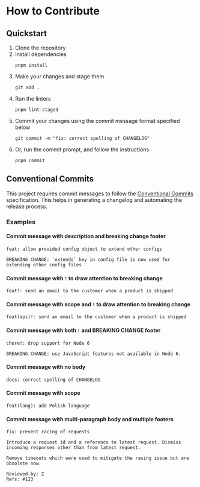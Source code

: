 # How to Contribute

## Quickstart

1. Clone the repository
2. Install dependencies
   ```shell
   pnpm install
   ```
3. Make your changes and stage them
   ```shell
   git add .
   ```
4. Run the linters
   ```shell
   pnpm lint-staged
   ```
5. Commit your changes using the commit message format specified below
   ```shell
   git commit -m "fix: correct spelling of CHANGELOG"
   ```
6. Or, run the commit prompt, and follow the instructions
   ```shell
   pnpm commit
   ```

## Conventional Commits

This project requires commit messages to follow the [Conventional Commits](https://www.conventionalcommits.org/en/v1.0.0/) specification. This helps in generating a changelog and automating the release process.

### Examples

#### Commit message with description and breaking change footer
```
feat: allow provided config object to extend other configs

BREAKING CHANGE: `extends` key in config file is now used for extending other config files
```

#### Commit message with `!` to draw attention to breaking change
```
feat!: send an email to the customer when a product is shipped
```

#### Commit message with scope and `!` to draw attention to breaking change
```
feat(api)!: send an email to the customer when a product is shipped
```

#### Commit message with both `!` and BREAKING CHANGE footer
```
chore!: drop support for Node 6

BREAKING CHANGE: use JavaScript features not available in Node 6.
```

#### Commit message with no body
```
docs: correct spelling of CHANGELOG
```

#### Commit message with scope
```
feat(lang): add Polish language
```

#### Commit message with multi-paragraph body and multiple footers
```
fix: prevent racing of requests

Introduce a request id and a reference to latest request. Dismiss
incoming responses other than from latest request.

Remove timeouts which were used to mitigate the racing issue but are
obsolete now.

Reviewed-by: Z
Refs: #123
```
